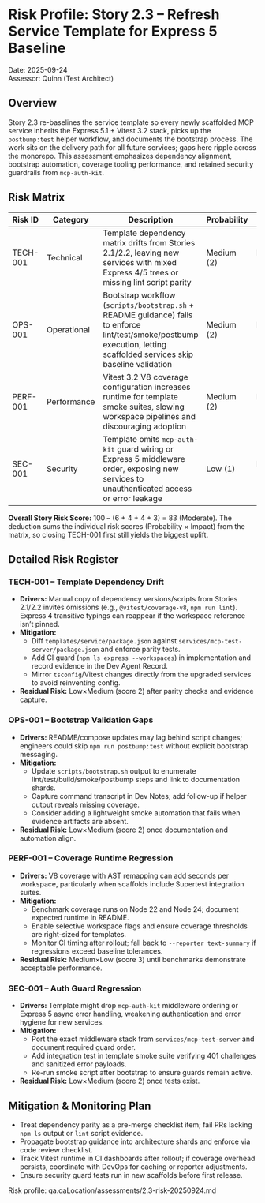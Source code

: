 # Risk Profile: Story 2.3 – Refresh Service Template for Express 5 Baseline

Date: 2025-09-24  
Assessor: Quinn (Test Architect)

## Overview
Story 2.3 re-baselines the service template so every newly scaffolded MCP service inherits the Express 5.1 + Vitest 3.2 stack, picks up the `postbump:test` helper workflow, and documents the bootstrap process. The work sits on the delivery path for all future services; gaps here ripple across the monorepo. This assessment emphasizes dependency alignment, bootstrap automation, coverage tooling performance, and retained security guardrails from `mcp-auth-kit`.

## Risk Matrix

| Risk ID | Category | Description | Probability | Impact | Score | Priority |
|---------|----------|-------------|-------------|--------|-------|----------|
| TECH-001 | Technical | Template dependency matrix drifts from Stories 2.1/2.2, leaving new services with mixed Express 4/5 trees or missing lint script parity | Medium (2) | High (3) | 6 | High |
| OPS-001 | Operational | Bootstrap workflow (`scripts/bootstrap.sh` + README guidance) fails to enforce lint/test/smoke/postbump execution, letting scaffolded services skip baseline validation | Medium (2) | Medium (2) | 4 | Medium |
| PERF-001 | Performance | Vitest 3.2 V8 coverage configuration increases runtime for template smoke suites, slowing workspace pipelines and discouraging adoption | Medium (2) | Medium (2) | 4 | Medium |
| SEC-001 | Security | Template omits `mcp-auth-kit` guard wiring or Express 5 middleware order, exposing new services to unauthenticated access or error leakage | Low (1) | High (3) | 3 | Low |

**Overall Story Risk Score:** 100 – (6 + 4 + 4 + 3) = 83 (Moderate). The deduction sums the individual risk scores (Probability × Impact) from the matrix, so closing TECH-001 first still yields the biggest uplift.

## Detailed Risk Register

### TECH-001 – Template Dependency Drift
- **Drivers:** Manual copy of dependency versions/scripts from Stories 2.1/2.2 invites omissions (e.g., `@vitest/coverage-v8`, `npm run lint`). Express 4 transitive typings can reappear if the workspace reference isn’t pinned.
- **Mitigation:**
  - Diff `templates/service/package.json` against `services/mcp-test-server/package.json` and enforce parity tests.
  - Add CI guard (`npm ls express --workspaces`) in implementation and record evidence in the Dev Agent Record.
  - Mirror `tsconfig`/Vitest changes directly from the upgraded services to avoid reinventing config.
- **Residual Risk:** Low×Medium (score 2) after parity checks and evidence capture.

### OPS-001 – Bootstrap Validation Gaps
- **Drivers:** README/compose updates may lag behind script changes; engineers could skip `npm run postbump:test` without explicit bootstrap messaging.
- **Mitigation:**
  - Update `scripts/bootstrap.sh` output to enumerate lint/test/build/smoke/postbump steps and link to documentation shards.
  - Capture command transcript in Dev Notes; add follow-up if helper output reveals missing coverage.
  - Consider adding a lightweight smoke automation that fails when evidence artifacts are absent.
- **Residual Risk:** Low×Medium (score 2) once documentation and automation align.

### PERF-001 – Coverage Runtime Regression
- **Drivers:** V8 coverage with AST remapping can add seconds per workspace, particularly when scaffolds include Supertest integration suites.
- **Mitigation:**
  - Benchmark coverage runs on Node 22 and Node 24; document expected runtime in README.
  - Enable selective workspace flags and ensure coverage thresholds are right-sized for templates.
  - Monitor CI timing after rollout; fall back to `--reporter text-summary` if regressions exceed baseline tolerances.
- **Residual Risk:** Medium×Low (score 3) until benchmarks demonstrate acceptable performance.

### SEC-001 – Auth Guard Regression
- **Drivers:** Template might drop `mcp-auth-kit` middleware ordering or Express 5 async error handling, weakening authentication and error hygiene for new services.
- **Mitigation:**
  - Port the exact middleware stack from `services/mcp-test-server` and document required guard order.
  - Add integration test in template smoke suite verifying 401 challenges and sanitized error payloads.
  - Re-run smoke script after bootstrap to ensure guards remain active.
- **Residual Risk:** Low×Medium (score 2) once tests exist.

## Mitigation & Monitoring Plan
- Treat dependency parity as a pre-merge checklist item; fail PRs lacking `npm ls` output or `lint` script evidence.
- Propagate bootstrap guidance into architecture shards and enforce via code review checklist.
- Track Vitest runtime in CI dashboards after rollout; if coverage overhead persists, coordinate with DevOps for caching or reporter adjustments.
- Ensure security guard tests run in new scaffolds before first release.

Risk profile: qa.qaLocation/assessments/2.3-risk-20250924.md
